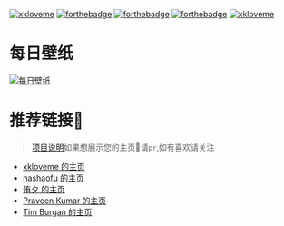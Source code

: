 [![xkloveme](https://raw.githubusercontent.com/xkloveme/xkloveme/master/logo.svg)](https://www.jixiaokang.com)
[![forthebadge](https://forthebadge.com/images/badges/ages-20-30.svg)](https://www.jixiaokang.com)  [![forthebadge](https://forthebadge.com/images/badges/for-you.svg)](https://www.jixiaokang.com)  [![forthebadge](https://forthebadge.com/images/badges/made-with-python.svg)](https://www.jixiaokang.com)
[![xkloveme](https://raw.githubusercontent.com/xkloveme/xkloveme/master/slogan.svg)](https://www.jixiaokang.com)
# 每日壁纸
[![每日壁纸](https://cn.bing.com/th?id=OHR.GemsbokBotswana_EN-US7126985499_UHD.jpg&rf=LaDigue_UHD.jpg&pid=hp)](https://www.jixiaokang.com)
# 推荐链接🔗
> [项目说明](https://github.com/xkloveme/xkloveme/blob/master/PROJECT.md)如果想展示您的主页🔗请`pr`,如有喜欢请关注
- [xkloveme 的主页](https://github.com/xkloveme)
- [nashaofu 的主页](https://github.com/nashaofu)
- [侑夕 的主页](https://github.com/tw93)
- [Praveen Kumar 的主页](https://github.com/praveenscience)
- [Tim Burgan 的主页](https://github.com/timburgan)
